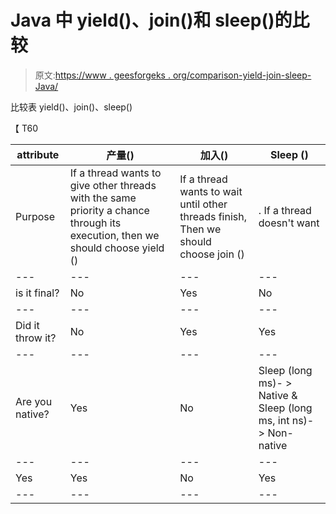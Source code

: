 # Java 中 yield()、join()和 sleep()的比较

> 原文:[https://www . geesforgeks . org/comparison-yield-join-sleep-Java/](https://www.geeksforgeeks.org/comparison-yield-join-sleep-java/)

比较表 yield()、join()、sleep()

【 T60

| attribute | 产量() | 加入() | Sleep () |
| --- | --- | --- | --- |
| Purpose | If a thread wants to give other threads with the same priority a chance through its execution, then we should choose yield () | If a thread wants to wait until other threads finish, Then we should choose join () | . If a thread doesn't want | No | Yes | Yes |
| --- | --- | --- | --- | --- | --- | --- |
| is it final? | No | Yes | No |
| --- | --- | --- | --- |
| Did it throw it? | No | Yes | Yes |
| --- | --- | --- | --- |
| Are you native? | Yes | No | Sleep (long ms)- > Native & Sleep (long ms, int ns)- > Non-native |
| --- | --- | --- | --- |
| Yes | Yes | No | Yes |
| --- | --- | --- | --- |